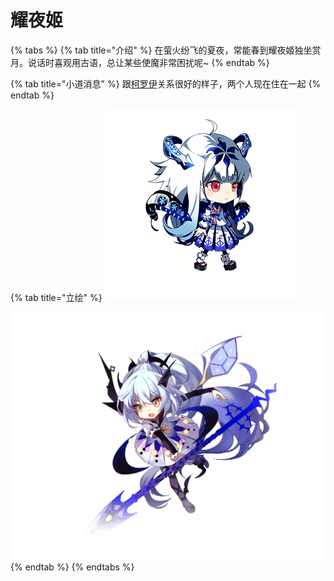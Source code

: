 # 耀夜姬

{% tabs %}
{% tab title="介绍" %}
在萤火纷飞的夏夜，常能春到耀夜姬独坐赏月。说话时喜观用古语，总让某些使魔非常困扰呢~
{% endtab %}

{% tab title="小道消息" %}
跟[柯罗伊](ke-luo-yi.md)关系很好的样子，两个人现在住在一起
{% endtab %}

{% tab title="立绘" %}
![](../../../.gitbook/assets/image%20%285%29.png)

![](../../../.gitbook/assets/image%20%2810%29.png)
{% endtab %}
{% endtabs %}

